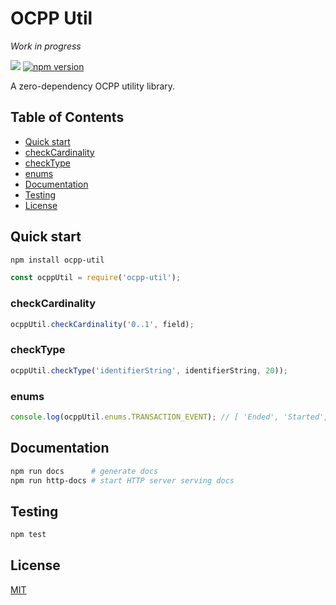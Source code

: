 # OCPP Util
*Work in progress*

![](https://github.com/romfrolov/ocpp-util/workflows/build/badge.svg) [![npm version](https://badge.fury.io/js/ocpp-util.svg)](https://badge.fury.io/js/ocpp-util)

A zero-dependency OCPP utility library.

## Table of Contents

- [Quick start](#quick-start)
 - [checkCardinality](#checkcardinality)
 - [checkType](#checkType)
 - [enums](#enums)
- [Documentation](#documentation)
- [Testing](#testing)
- [License](#license)

## Quick start

```bash
npm install ocpp-util
```

```js
const ocppUtil = require('ocpp-util');
```

### checkCardinality

```js
ocppUtil.checkCardinality('0..1', field);
```

### checkType

```js
ocppUtil.checkType('identifierString', identifierString, 20));
```

### enums

```js
console.log(ocppUtil.enums.TRANSACTION_EVENT); // [ 'Ended', 'Started', 'Updated' ]
```

## Documentation

```bash
npm run docs      # generate docs
npm run http-docs # start HTTP server serving docs
```

## Testing

```bash
npm test
```

## License

[MIT](./LICENSE)
